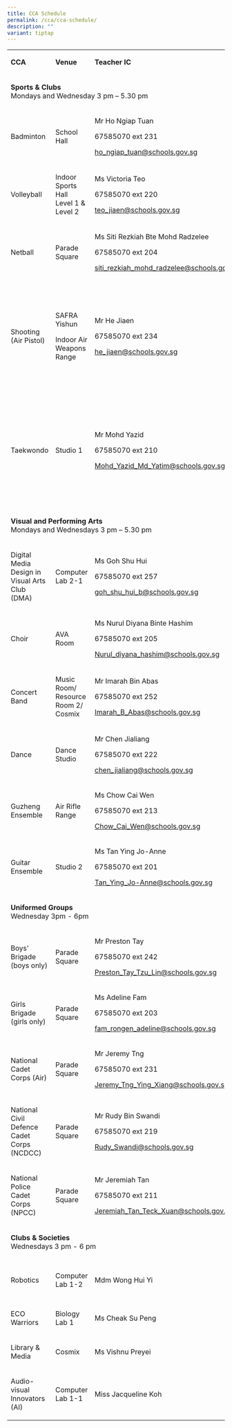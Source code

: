 ```yaml
---
title: CCA Schedule
permalink: /cca/cca-schedule/
description: ""
variant: tiptap
---
```

<table style="minWidth: 100px">
<colgroup>
<col>
<col>
<col>
<col>
</colgroup>
<tbody>
<tr>
<td rowspan="1" colspan="1">
<p><strong>CCA</strong>
</p>
</td>
<td rowspan="1" colspan="1">
<p><strong>Venue</strong>
</p>
</td>
<td rowspan="1" colspan="1">
<p><strong>Teacher IC</strong>
</p>
</td>
<td rowspan="1" colspan="1">
<p><strong>Remarks</strong>
</p>
</td>
</tr>
<tr>
<td rowspan="1" colspan="4">
<p><strong>Sports &amp; Clubs</strong> 
<br>Mondays and Wednesday 3 pm – 5.30 pm</p>
</td>
</tr>
<tr>
<td rowspan="1" colspan="1">
<p>Badminton</p>
</td>
<td rowspan="1" colspan="1">
<p>School Hall</p>
</td>
<td rowspan="1" colspan="1">
<p>Mr Ho Ngiap Tuan</p>
<p>67585070 ext 231</p>
<p><a href="mailto:ho_ngiap_tuan@schools.gov.sg" rel="noopener noreferrer nofollow" target="_blank">ho_ngiap_tuan@schools.gov.sg</a>
</p>
</td>
<td rowspan="1" colspan="1">
<p></p>
</td>
</tr>
<tr>
<td rowspan="1" colspan="1">
<p>Volleyball</p>
</td>
<td rowspan="1" colspan="1">
<p>Indoor Sports Hall
<br>Level 1 &amp; Level 2</p>
</td>
<td rowspan="1" colspan="1">
<p>Ms Victoria Teo</p>
<p>67585070 ext 220</p>
<p><a href="mailto:teo_jiaen@schools.gov.sg" rel="noopener noreferrer nofollow" target="_blank">teo_jiaen@schools.gov.sg</a>
</p>
</td>
<td rowspan="1" colspan="1">
<p></p>
</td>
</tr>
<tr>
<td rowspan="1" colspan="1">
<p>Netball</p>
</td>
<td rowspan="1" colspan="1">
<p>Parade Square</p>
</td>
<td rowspan="1" colspan="1">
<p>Ms Siti Rezkiah Bte Mohd Radzelee</p>
<p>67585070 ext 204</p>
<p><a href="mailto:siti_rezkiah_mohd_radzelee@schools.gov.sg" rel="noopener noreferrer nofollow" target="_blank">siti_rezkiah_mohd_radzelee@schools.gov.sg</a>
</p>
</td>
<td rowspan="1" colspan="1">
<p></p>
</td>
</tr>
<tr>
<td rowspan="1" colspan="1">
<p>Shooting (Air Pistol)</p>
</td>
<td rowspan="1" colspan="1">
<p>SAFRA Yishun</p>
<p>Indoor Air Weapons Range</p>
</td>
<td rowspan="1" colspan="1">
<p>Mr He Jiaen</p>
<p>67585070 ext 234</p>
<p><a href="mailto:he_jiaen@schools.gov.sg" rel="noopener noreferrer nofollow" target="_blank">he_jiaen@schools.gov.sg</a>
</p>
</td>
<td rowspan="1" colspan="1">
<p>Members will need to pay for SAFRA Shooting Club membership &amp; book
training range on their own.</p>
</td>
</tr>
<tr>
<td rowspan="1" colspan="1">
<p>Taekwondo</p>
</td>
<td rowspan="1" colspan="1">
<p>Studio 1</p>
</td>
<td rowspan="1" colspan="1">
<p>Mr Mohd Yazid</p>
<p>67585070 ext 210</p>
<p><a href="mailto:Mohd_Yazid_Md_Yatim@schools.gov.sg" rel="noopener noreferrer nofollow" target="_blank">Mohd_Yazid_Md_Yatim@schools.gov.sg</a>
</p>
</td>
<td rowspan="1" colspan="1">
<p>Members will need to pay for personal set of training attire and grading.</p>
<p>&nbsp;</p>
<p><strong>Wednesday only</strong>
</p>
</td>
</tr>
<tr>
<td rowspan="1" colspan="4">
<p><strong>Visual and Performing Arts</strong> 
<br>Mondays and Wednesdays 3 pm – 5.30 pm</p>
</td>
</tr>
<tr>
<td rowspan="1" colspan="1">
<p>Digital Media Design in Visual Arts Club (DMA)</p>
</td>
<td rowspan="1" colspan="1">
<p>Computer Lab 2-1</p>
</td>
<td rowspan="1" colspan="1">
<p>Ms Goh Shu Hui</p>
<p>67585070 ext 257</p>
<p><a href="mailto:goh_shu_hui_b@schools.gov.sg" rel="noopener noreferrer nofollow" target="_blank">goh_shu_hui_b@schools.gov.sg</a>
</p>
</td>
<td rowspan="1" colspan="1">
<p></p>
</td>
</tr>
<tr>
<td rowspan="1" colspan="1">
<p>Choir</p>
</td>
<td rowspan="1" colspan="1">
<p>AVA Room</p>
</td>
<td rowspan="1" colspan="1">
<p>Ms Nurul Diyana Binte Hashim</p>
<p>67585070 ext 205</p>
<p><a href="mailto:Nurul_diyana_hashim@schools.gov.sg" rel="noopener noreferrer nofollow" target="_blank">Nurul_diyana_hashim@schools.gov.sg</a>
</p>
</td>
<td rowspan="1" colspan="1">
<p></p>
</td>
</tr>
<tr>
<td rowspan="1" colspan="1">
<p>Concert Band</p>
</td>
<td rowspan="1" colspan="1">
<p>Music Room/ Resource Room 2/ Cosmix</p>
</td>
<td rowspan="1" colspan="1">
<p>Mr Imarah Bin Abas</p>
<p>67585070 ext 252</p>
<p><a href="mailto:Imarah_B_Abas@schools.gov.sg" rel="noopener noreferrer nofollow" target="_blank">Imarah_B_Abas@schools.gov.sg</a>
</p>
</td>
<td rowspan="1" colspan="1">
<p></p>
</td>
</tr>
<tr>
<td rowspan="1" colspan="1">
<p>Dance</p>
</td>
<td rowspan="1" colspan="1">
<p>Dance Studio</p>
</td>
<td rowspan="1" colspan="1">
<p>Mr Chen Jialiang</p>
<p>67585070 ext 222</p>
<p><a href="mailto:chen_jialiang@schools.gov.sg" rel="noopener noreferrer nofollow" target="_blank">chen_jialiang@schools.gov.sg</a>
</p>
</td>
<td rowspan="1" colspan="1">
<p>3 pm - 5 pm</p>
</td>
</tr>
<tr>
<td rowspan="1" colspan="1">
<p>Guzheng Ensemble</p>
</td>
<td rowspan="1" colspan="1">
<p>Air Rifle Range</p>
</td>
<td rowspan="1" colspan="1">
<p>Ms Chow Cai Wen</p>
<p>67585070 ext 213</p>
<p><a href="mailto:Chow_Cai_Wen@schools.gov.sg" rel="noopener nofollow" target="_blank">Chow_Cai_Wen@schools.gov.sg</a>
</p>
</td>
<td rowspan="1" colspan="1">
<p></p>
</td>
</tr>
<tr>
<td rowspan="1" colspan="1">
<p>Guitar Ensemble</p>
</td>
<td rowspan="1" colspan="1">
<p>Studio 2</p>
</td>
<td rowspan="1" colspan="1">
<p>Ms Tan Ying Jo-Anne</p>
<p>67585070 ext 201</p>
<p><a href="mailto:Tan_Ying_Jo-Anne@schools.gov.sg" rel="noopener noreferrer nofollow" target="_blank">Tan_Ying_Jo-Anne@schools.gov.sg</a>
</p>
</td>
<td rowspan="1" colspan="1">
<p>3pm - 6 pm</p>
</td>
</tr>
<tr>
<td rowspan="1" colspan="4">
<p><strong>Uniformed Groups</strong> 
<br>Wednesday 3pm - 6pm</p>
</td>
</tr>
<tr>
<td rowspan="1" colspan="1">
<p>Boys' Brigade
<br>(boys only)</p>
</td>
<td rowspan="1" colspan="1">
<p>Parade Square</p>
</td>
<td rowspan="1" colspan="1">
<p>Mr Preston Tay</p>
<p>67585070 ext 242</p>
<p><a href="mailto:Preston_Tay_Tzu_Lin@schools.gov.sg" rel="noopener noreferrer nofollow" target="_blank">Preston_Tay_Tzu_Lin@schools.gov.sg</a>
</p>
</td>
<td rowspan="1" colspan="1">
<p><strong>Saturday</strong> 8.30am – 12.30pm</p>
</td>
</tr>
<tr>
<td rowspan="1" colspan="1">
<p>Girls Brigade
<br>(girls only)</p>
</td>
<td rowspan="1" colspan="1">
<p>Parade Square</p>
</td>
<td rowspan="1" colspan="1">
<p>Ms Adeline Fam</p>
<p>67585070 ext 203</p>
<p><a href="mailto:fam_rongen_adeline@schools.gov.sg" rel="noopener noreferrer nofollow" target="_blank">fam_rongen_adeline@schools.gov.sg</a>
</p>
</td>
<td rowspan="1" colspan="1">
<p><strong>Saturday</strong> 8.30am – 12.30pm</p>
</td>
</tr>
<tr>
<td rowspan="1" colspan="1">
<p>National Cadet Corps (Air)</p>
</td>
<td rowspan="1" colspan="1">
<p>Parade Square</p>
</td>
<td rowspan="1" colspan="1">
<p>Mr Jeremy Tng</p>
<p>67585070 ext 231</p>
<p><a href="mailto:Jeremy_Tng_Ying_Xiang@schools.gov.sg" rel="noopener noreferrer nofollow" target="_blank">Jeremy_Tng_Ying_Xiang@schools.gov.sg</a>
</p>
</td>
<td rowspan="1" colspan="1">
<p></p>
</td>
</tr>
<tr>
<td rowspan="1" colspan="1">
<p>National Civil Defence Cadet Corps
<br>(NCDCC)</p>
</td>
<td rowspan="1" colspan="1">
<p>Parade Square</p>
</td>
<td rowspan="1" colspan="1">
<p>Mr Rudy Bin Swandi</p>
<p>67585070 ext 219</p>
<p><a href="mailto:Rudy_Swandi@schools.gov.sg" rel="noopener noreferrer nofollow" target="_blank">Rudy_Swandi@schools.gov.sg</a>
</p>
</td>
<td rowspan="1" colspan="1">
<p></p>
</td>
</tr>
<tr>
<td rowspan="1" colspan="1">
<p>National Police Cadet Corps
<br>(NPCC)</p>
</td>
<td rowspan="1" colspan="1">
<p>Parade Square</p>
</td>
<td rowspan="1" colspan="1">
<p>Mr Jeremiah Tan</p>
<p>67585070 ext 211</p>
<p><a href="mailto:Jeremiah_Tan_Teck_Xuan@schools.gov.sg" rel="noopener noreferrer nofollow" target="_blank">Jeremiah_Tan_Teck_Xuan@schools.gov.sg</a>
</p>
</td>
<td rowspan="1" colspan="1">
<p></p>
</td>
</tr>
<tr>
<td rowspan="1" colspan="4">
<p><strong>Clubs &amp; Societies</strong>
<br>Wednesdays 3 pm - 6 pm</p>
</td>
</tr>
<tr>
<td rowspan="1" colspan="1">
<p>Robotics</p>
</td>
<td rowspan="1" colspan="1">
<p>Computer Lab 1-2</p>
</td>
<td rowspan="1" colspan="1">
<p>Mdm Wong Hui Yi</p>
</td>
<td rowspan="1" colspan="1">
<p>Friday
<br>2.30 pm - 5.30 pm</p>
</td>
</tr>
<tr>
<td rowspan="1" colspan="1">
<p>ECO Warriors</p>
</td>
<td rowspan="1" colspan="1">
<p>Biology Lab 1</p>
</td>
<td rowspan="1" colspan="1">
<p>Ms Cheak Su Peng</p>
</td>
<td rowspan="1" colspan="1">
<p></p>
</td>
</tr>
<tr>
<td rowspan="1" colspan="1">
<p>Library &amp; Media</p>
</td>
<td rowspan="1" colspan="1">
<p>Cosmix</p>
</td>
<td rowspan="1" colspan="1">
<p>Ms Vishnu Preyei</p>
</td>
<td rowspan="1" colspan="1">
<p></p>
</td>
</tr>
<tr>
<td rowspan="1" colspan="1">
<p>Audio-visual Innovators (AI)</p>
</td>
<td rowspan="1" colspan="1">
<p>Computer Lab 1-1</p>
</td>
<td rowspan="1" colspan="1">
<p>Miss Jacqueline Koh</p>
</td>
<td rowspan="1" colspan="1">
<p></p>
</td>
</tr>
</tbody>
</table>
<p></p>